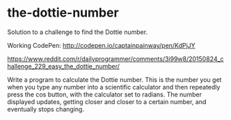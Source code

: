 # the-dottie-number
Solution to a challenge to find the Dottie number.

Working CodePen: http://codepen.io/captainpainway/pen/KdPjJY

https://www.reddit.com/r/dailyprogrammer/comments/3i99w8/20150824_challenge_229_easy_the_dottie_number/

Write a program to calculate the Dottie number. This is the number you get when you type any number into a scientific calculator and then repeatedly press the cos button, with the calculator set to radians. The number displayed updates, getting closer and closer to a certain number, and eventually stops changing.

